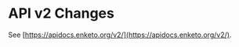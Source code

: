 API v2 Changes
=================

See [https://apidocs.enketo.org/v2/](https://apidocs.enketo.org/v2/).
